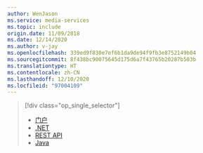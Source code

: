 ```yaml
---
author: WenJason
ms.service: media-services
ms.topic: include
origin.date: 11/09/2018
ms.date: 12/14/2020
ms.author: v-jay
ms.openlocfilehash: 339ed9f830e7ef6b1da9de94f9fb3e8752149b04
ms.sourcegitcommit: 8f438bc90075645d175d6a7f43765b20287b503b
ms.translationtype: HT
ms.contentlocale: zh-CN
ms.lasthandoff: 12/10/2020
ms.locfileid: "97004109"
---
```

> [!div class="op_single_selector"]
> * [门户](../articles/media-services/previous/media-services-portal-configure-content-key-auth-policy.md)
> * [.NET](../articles/media-services/previous/media-services-dotnet-configure-content-key-auth-policy.md)
> * [REST API](../articles/media-services/previous/media-services-rest-configure-content-key-auth-policy.md)
> * [Java](https://github.com/rnrneverdies/azure-sdk-for-media-services-java-samples)
> 
> 

